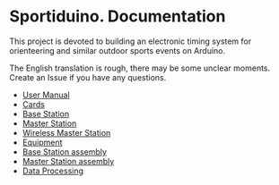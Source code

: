 # Sportiduino. Documentation

This project is devoted to building an electronic timing system for orienteering and similar outdoor sports events on Arduino.

The English translation is rough, there may be some unclear moments. Create an Issue if you have any questions.

* [User Manual](en/UserManual.md)
* [Cards](en/Card.md)
* [Base Station](en/BaseStation.md)
* [Master Station](en/MasterStation.md)
* [Wireless Master Station](en/WirelessMasterStation.md)
* [Equipment](en/Equipment.md)
* [Base Station assembly](en/BaseStationAssembly.md)
* [Master Station assembly](en/MasterStationAssembly.md)
* [Data Processing](en/DataProcessing.md)

